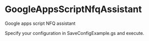 # GoogleAppsScriptNfqAssistant
Google apps script NFQ assistant

Specify your configuration in SaveConfigExample.gs and execute.
